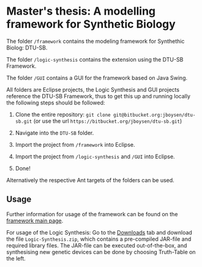 
# Master's thesis: A modelling framework for Synthetic Biology

The folder `/framework` contains the modeling framework for Synthethic Biolog: DTU-SB.

The folder `/logic-synthesis` contains the extension using the DTU-SB Framework.

The folder `/GUI` contains a GUI for the framework based on Java Swing.

All folders are Eclipse projects, the Logic Synthesis and GUI projects reference the DTU-SB
Framework, thus to get this up and running locally the following steps should be 
followed:

1. Clone the entire repository: `git clone git@bitbucket.org:jboysen/dtu-sb.git` 
(or use the url `https://bitbucket.org/jboysen/dtu-sb.git`)

2. Navigate into the `DTU-SB` folder.

3. Import the project from `/framework` into Eclipse.

4. Import the project from `/logic-synthesis` and `/GUI` into Eclipse.

5. Done!

Alternatively the respective Ant targets of the folders can be used.

## Usage

Further information for usage of the framework can be found on the [framework main page](https://bitbucket.org/jboysen/dtu-sb/src/master/framework/).

For usage of the Logic Synthesis: Go to the [Downloads](https://bitbucket.org/jboysen/dtu-sb/downloads) tab 
and download the file `Logic-Synthesis.zip`, which contains a pre-compiled JAR-file and required library files. The JAR-file can
be executed out-of-the-box, and synthesising new genetic devices can be done by choosing Truth-Table on the left.
